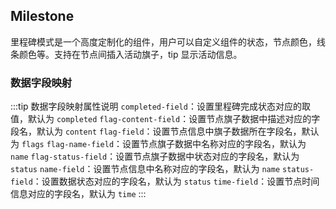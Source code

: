 <div class="demo-header">
<p class="overviewicon">
  <span class="wapi-navigation-steps"/>
</p>

## Milestone

<nova-uxlink widget-name="Steps"></nova-uxlink>

里程碑模式是一个高度定制化的组件，用户可以自定义组件的状态，节点颜色，线条颜色等。支持在节点间插入活动旗子，tip 显示活动信息。
</div>

### 数据字段映射

:::tip 数据字段映射属性说明
`completed-field`：设置里程碑完成状态对应的取值，默认为 `completed`
`flag-content-field`：设置节点旗子数据中描述对应的字段名，默认为 `content`
`flag-field`：设置节点信息中旗子数据所在字段名，默认为 `flags`
`flag-name-field`：设置节点旗子数据中名称对应的字段名，默认为 `name`
`flag-status-field`：设置节点旗子数据中状态对应的字段名，默认为 `status`
`name-field`：设置节点信息中名称对应的字段名，默认为 `name`
`status-field`：设置数据状态对应的字段名，默认为 `status`
`time-field`：设置节点时间信息对应的字段名，默认为 `time`
:::

<nova-demo-view link="milestone/data-field-mapping"></nova-demo-view>

<br>
